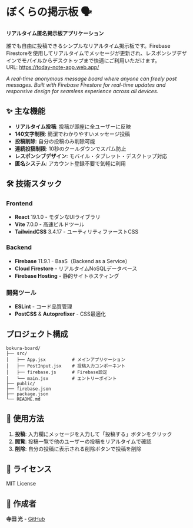 # ぼくらの掲示板 🗣️

**リアルタイム匿名掲示板アプリケーション**

誰でも自由に投稿できるシンプルなリアルタイム掲示板です。Firebase Firestoreを使用してリアルタイムでメッセージが更新され、レスポンシブデザインでモバイルからデスクトップまで快適にご利用いただけます。  
URL: https://today-note-app.web.app/

*A real-time anonymous message board where anyone can freely post messages. Built with Firebase Firestore for real-time updates and responsive design for seamless experience across all devices.*

## ✨ 主な機能

- **リアルタイム投稿**: 投稿が即座に全ユーザーに反映
- **140文字制限**: 簡潔でわかりやすいメッセージ投稿
- **投稿削除**: 自分の投稿のみ削除可能
- **連続投稿制限**: 10秒のクールダウンでスパム防止
- **レスポンシブデザイン**: モバイル・タブレット・デスクトップ対応
- **匿名システム**: アカウント登録不要で気軽に利用

## 🛠️ 技術スタック

### Frontend
- **React** 19.1.0 - モダンなUIライブラリ
- **Vite** 7.0.0 - 高速ビルドツール
- **TailwindCSS** 3.4.17 - ユーティリティファーストCSS

### Backend
- **Firebase** 11.9.1 - BaaS（Backend as a Service）
- **Cloud Firestore** - リアルタイムNoSQLデータベース
- **Firebase Hosting** - 静的サイトホスティング

### 開発ツール
- **ESLint** - コード品質管理
- **PostCSS** & **Autoprefixer** - CSS最適化

##  プロジェクト構成

```
bokura-board/
├── src/
│   ├── App.jsx          # メインアプリケーション
│   ├── PostInput.jsx    # 投稿入力コンポーネント
│   ├── firebase.js      # Firebase設定
│   └── main.jsx         # エントリーポイント
├── public/
├── firebase.json
├── package.json
└── README.md
```

## 🎯 使用方法

1. **投稿**: 入力欄にメッセージを入力して「投稿する」ボタンをクリック
2. **閲覧**: 投稿一覧で他のユーザーの投稿をリアルタイムで確認
3. **削除**: 自分の投稿に表示される削除ボタンで投稿を削除

## 📝 ライセンス

MIT License

## 👤 作成者

**寺田 光** - [GitHub](https://github.com/Ruka1265)
